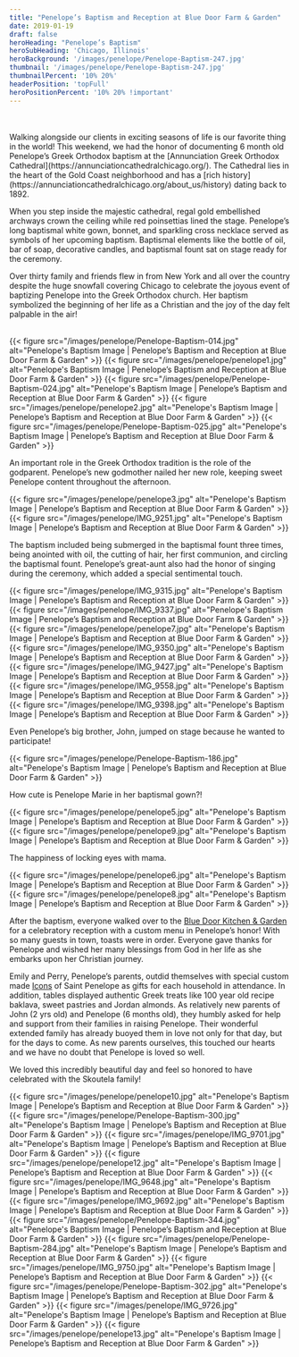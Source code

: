 ```yaml
---
title: "Penelope’s Baptism and Reception at Blue Door Farm & Garden"
date: 2019-01-19
draft: false
heroHeading: "Penelope’s Baptism"
heroSubHeading: 'Chicago, Illinois'
heroBackground: '/images/penelope/Penelope-Baptism-247.jpg'
thumbnail: '/images/penelope/Penelope-Baptism-247.jpg'
thumbnailPercent: '10% 20%'
headerPosition: 'topFull'
heroPositionPercent: '10% 20% !important'
---
```

<br/>
<br/>
Walking alongside our clients in exciting seasons of life is our favorite thing in the world! This weekend, we had the honor of documenting 6 month old Penelope’s Greek Orthodox baptism at the [Annunciation Greek Orthodox Cathedral](https://annunciationcathedralchicago.org/). The Cathedral lies in the heart of the Gold Coast neighborhood and has a [rich history](https://annunciationcathedralchicago.org/about_us/history) dating back to 1892. 

When you step inside the majestic cathedral, regal gold embellished archways crown the ceiling while red poinsettias lined the stage. Penelope’s long baptismal white gown, bonnet, and sparkling cross necklace served as symbols of her upcoming baptism. Baptismal elements like the bottle of oil, bar of soap, decorative candles, and baptismal fount sat on stage ready for the ceremony. 

Over thirty family and friends flew in from New York and all over the country despite the huge snowfall covering Chicago to celebrate the joyous event of baptizing Penelope into the Greek Orthodox church. Her baptism symbolized the beginning of her life as a Christian and the joy of the day felt palpable in the air!
<br/>
<br/>

{{< figure src="/images/penelope/Penelope-Baptism-014.jpg" alt="Penelope's Baptism Image | Penelope’s Baptism and Reception at Blue Door Farm & Garden" >}}
{{< figure src="/images/penelope/penelope1.jpg" alt="Penelope's Baptism Image | Penelope’s Baptism and Reception at Blue Door Farm & Garden" >}}
{{< figure src="/images/penelope/Penelope-Baptism-024.jpg" alt="Penelope's Baptism Image | Penelope’s Baptism and Reception at Blue Door Farm & Garden" >}}
{{< figure src="/images/penelope/penelope2.jpg" alt="Penelope's Baptism Image | Penelope’s Baptism and Reception at Blue Door Farm & Garden" >}}
{{< figure src="/images/penelope/Penelope-Baptism-025.jpg" alt="Penelope's Baptism Image | Penelope’s Baptism and Reception at Blue Door Farm & Garden" >}}

An important role in the Greek Orthodox tradition is the role of the godparent. Penelope’s new godmother nailed her new role, keeping sweet Penelope content throughout the afternoon.

{{< figure src="/images/penelope/penelope3.jpg" alt="Penelope's Baptism Image | Penelope’s Baptism and Reception at Blue Door Farm & Garden" >}}
{{< figure src="/images/penelope/IMG_9251.jpg" alt="Penelope's Baptism Image | Penelope’s Baptism and Reception at Blue Door Farm & Garden" >}}

The baptism included being submerged in the baptismal fount three times, being anointed with oil, the cutting of hair, her first communion, and circling the baptismal fount. Penelope’s great-aunt also had the honor of singing during the ceremony, which added a special sentimental touch. 

{{< figure src="/images/penelope/IMG_9315.jpg" alt="Penelope's Baptism Image | Penelope’s Baptism and Reception at Blue Door Farm & Garden" >}}
{{< figure src="/images/penelope/IMG_9337.jpg" alt="Penelope's Baptism Image | Penelope’s Baptism and Reception at Blue Door Farm & Garden" >}}
{{< figure src="/images/penelope/penelope7.jpg" alt="Penelope's Baptism Image | Penelope’s Baptism and Reception at Blue Door Farm & Garden" >}}
{{< figure src="/images/penelope/IMG_9350.jpg" alt="Penelope's Baptism Image | Penelope’s Baptism and Reception at Blue Door Farm & Garden" >}}
{{< figure src="/images/penelope/IMG_9427.jpg" alt="Penelope's Baptism Image | Penelope’s Baptism and Reception at Blue Door Farm & Garden" >}}
{{< figure src="/images/penelope/IMG_9558.jpg" alt="Penelope's Baptism Image | Penelope’s Baptism and Reception at Blue Door Farm & Garden" >}}
{{< figure src="/images/penelope/IMG_9398.jpg" alt="Penelope's Baptism Image | Penelope’s Baptism and Reception at Blue Door Farm & Garden" >}}

Even Penelope’s big brother, John, jumped on stage because he wanted to participate!

{{< figure src="/images/penelope/Penelope-Baptism-186.jpg" alt="Penelope's Baptism Image | Penelope’s Baptism and Reception at Blue Door Farm & Garden" >}}

How cute is Penelope Marie in her baptismal gown?!

{{< figure src="/images/penelope/penelope5.jpg" alt="Penelope's Baptism Image | Penelope’s Baptism and Reception at Blue Door Farm & Garden" >}}
{{< figure src="/images/penelope/penelope9.jpg" alt="Penelope's Baptism Image | Penelope’s Baptism and Reception at Blue Door Farm & Garden" >}}

The happiness of locking eyes with mama. 

{{< figure src="/images/penelope/penelope6.jpg" alt="Penelope's Baptism Image | Penelope’s Baptism and Reception at Blue Door Farm & Garden" >}}
{{< figure src="/images/penelope/penelope8.jpg" alt="Penelope's Baptism Image | Penelope’s Baptism and Reception at Blue Door Farm & Garden" >}}

After the baptism, everyone walked over to the [Blue Door Kitchen & Garden](https://bluedoorkitchenchicago.com/) for a celebratory reception with a custom menu in Penelope’s honor! With so many guests in town, toasts were in order. Everyone gave thanks for Penelope and wished her many blessings from God in her life as she embarks upon her Christian journey.

Emily and Perry, Penelope’s parents, outdid themselves with special custom made [Icons](https://en.wikipedia.org/wiki/Icon) of Saint Penelope as gifts for each household in attendance. In addition, tables displayed authentic Greek treats like 100 year old recipe baklava, sweet pastries and Jordan almonds. As relatively new parents of John (2 yrs old) and Penelope (6 months old), they humbly asked for help and support from their families in raising Penelope. Their wonderful extended family has already buoyed them in love not only for that day, but for the days to come. As new parents ourselves, this touched our hearts and we have no doubt that Penelope is loved so well.

We loved this incredibly beautiful day and feel so honored to have celebrated with the Skoutela family!

{{< figure src="/images/penelope/penelope10.jpg" alt="Penelope's Baptism Image | Penelope’s Baptism and Reception at Blue Door Farm & Garden" >}}
{{< figure src="/images/penelope/Penelope-Baptism-300.jpg" alt="Penelope's Baptism Image | Penelope’s Baptism and Reception at Blue Door Farm & Garden" >}}
{{< figure src="/images/penelope/IMG_9701.jpg" alt="Penelope's Baptism Image | Penelope’s Baptism and Reception at Blue Door Farm & Garden" >}}
{{< figure src="/images/penelope/penelope12.jpg" alt="Penelope's Baptism Image | Penelope’s Baptism and Reception at Blue Door Farm & Garden" >}}
{{< figure src="/images/penelope/IMG_9648.jpg" alt="Penelope's Baptism Image | Penelope’s Baptism and Reception at Blue Door Farm & Garden" >}}
{{< figure src="/images/penelope/IMG_9692.jpg" alt="Penelope's Baptism Image | Penelope’s Baptism and Reception at Blue Door Farm & Garden" >}}
{{< figure src="/images/penelope/Penelope-Baptism-344.jpg" alt="Penelope's Baptism Image | Penelope’s Baptism and Reception at Blue Door Farm & Garden" >}}
{{< figure src="/images/penelope/Penelope-Baptism-284.jpg" alt="Penelope's Baptism Image | Penelope’s Baptism and Reception at Blue Door Farm & Garden" >}}
{{< figure src="/images/penelope/IMG_9750.jpg" alt="Penelope's Baptism Image | Penelope’s Baptism and Reception at Blue Door Farm & Garden" >}}
{{< figure src="/images/penelope/Penelope-Baptism-302.jpg" alt="Penelope's Baptism Image | Penelope’s Baptism and Reception at Blue Door Farm & Garden" >}}
{{< figure src="/images/penelope/IMG_9726.jpg" alt="Penelope's Baptism Image | Penelope’s Baptism and Reception at Blue Door Farm & Garden" >}}
{{< figure src="/images/penelope/penelope13.jpg" alt="Penelope's Baptism Image | Penelope’s Baptism and Reception at Blue Door Farm & Garden" >}}